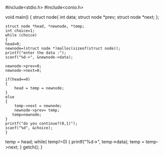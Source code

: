 #include<stdio.h>
#include<conio.h>

void main()
{
    struct node{
    int data;
    struct node *prev;
    struct node *next;
    };

    struct node *head, *newnode, *temp;
    int choice=1;
    while (choice)
    {
    head=0;
    newnode=(struct node *)malloc(sizeof(struct node));
    printf("enter the data :");
    scanf("%d->", &newnode->data);

    newnode->prev=0;
    newnode->next=0;

    if(head==0)
    {
        head = temp = newnode;
    }
    else
    {
        temp->next = newnode;
        newnode->prev= temp;
       temp=newnode;
    }
    printf("do you continue?(0,1)");
    scanf("%d", &choice);
    }

   temp = head;
    while( temp!=0)
    {
        printf("%d->", temp->data);
        temp = temp->next;
    }
    getch();
}
